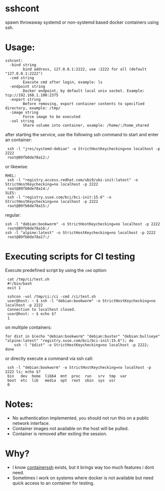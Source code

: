 # sshcont

spawn throwaway systemd or non-systemd based docker containers using ssh.

# Usage:

```
sshcont:
  -bind string
        bind address, 127.0.0.1:2222, use :2222 for all (default "127.0.0.1:2222")
  -cmd string
        Execute cmd after login, example: ls
  -endpoint string
        Docker endpoint, by default local unix socket. Example: tcp://192.168.1.100:2375
  -export string
        Before removing, export container contents to specified directory, example: /tmp/
  -image string
        Force image to be executed
  -vol string
        Share volume into container, example: /home/:/home_shared
```


after starting the service, use the following ssh command to start and enter an
container:

```
 ssh -l "jrei/systemd-debian" -o StrictHostKeychecking=no localhost -p 2222
 root@89fb0de78a12:/
```

or likewise:

```
RHEL:
 ssh -l "registry.access.redhat.com/ubi9/ubi-init:latest" -o StrictHostKeychecking=no localhost -p 2222
 root@89fb0de78a14:/
SLES:
 ssh -l "registry.suse.com/bci/bci-init:15.6" -o StrictHostKeychecking=no localhost -p 2222
 root@89fb0de78a15:/
```

regular:

```
ssh -l "debian:bookworm" -o StrictHostKeychecking=no localhost -p 2222
 root@89fb0de78a16:/
ssh -l "alpine:latest" -o StrictHostKeychecking=no localhost -p 2222
 root@89fb0de78a17:/
```

# Executing scripts for CI testing

Execute predefined script by using the `cmd` option:

```
 cat /tmp/ci/test.sh
 #!/bin/bash
 exit 1

 sshcon -vol /tmp/ci:/ci -cmd /ci/test.sh
 user@host: ~ $ ssh -l "debian:bookworm" -o StrictHostKeychecking=no localhost -p 2222
 Connection to localhost closed.
 user@host: ~ $ echo $?
 1
```

on multiple containers:

```
for dist in $(echo "debian:bookworm" "debian:buster" "debian:bullseye"
"alpine:latest" "registry.suse.com/bci/bci-init:15.6"); do
    ssh -l "$dist" -o StrictHostKeychecking=no localhost -p 2222;
done
```

or directly execute a command via ssh call:

```
 ssh -l "debian:bookworm" -o StrictHostKeychecking=no localhost -p 2222 ls; echo $?
 bin   dev  home  lib64  mnt  proc  run   srv  tmp  var
 boot  etc  lib   media  opt  root  sbin  sys  usr
 0
```

# Notes:

* No authentication implemented, you should not run this on a public network
  interface.
* Container images not available on the host will be pulled.
* Container is removed after exiting the session.

# Why?

* I know [containerssh](https://github.com/containerssh) exists, but it brings
  way too much features i dont need.
* Sometimes i work on systems where docker is not available but need quick
  access to an container for testing.
